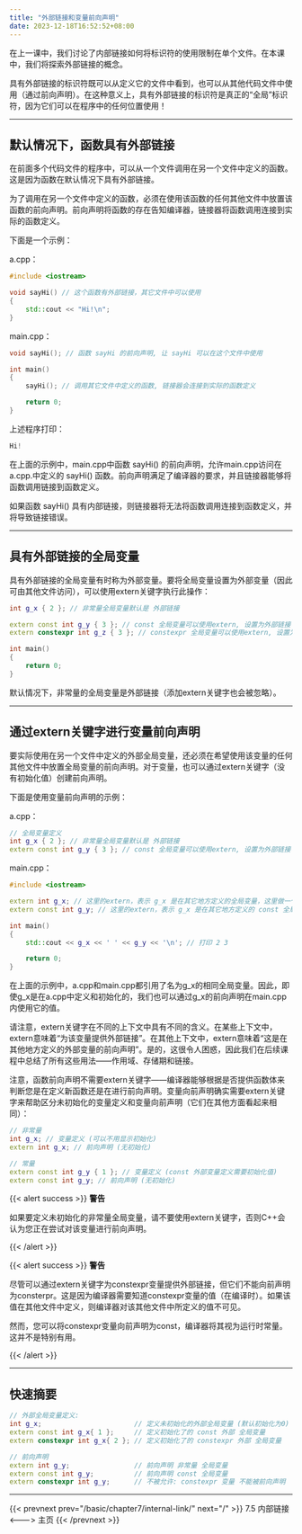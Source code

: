 ```yaml
---
title: "外部链接和变量前向声明"
date: 2023-12-18T16:52:52+08:00
---
```


在上一课中，我们讨论了内部链接如何将标识符的使用限制在单个文件。在本课中，我们将探索外部链接的概念。

具有外部链接的标识符既可以从定义它的文件中看到，也可以从其他代码文件中使用（通过前向声明）。在这种意义上，具有外部链接的标识符是真正的“全局”标识符，因为它们可以在程序中的任何位置使用！

***
## 默认情况下，函数具有外部链接

在前面多个代码文件的程序中，可以从一个文件调用在另一个文件中定义的函数。这是因为函数在默认情况下具有外部链接。

为了调用在另一个文件中定义的函数，必须在使用该函数的任何其他文件中放置该函数的前向声明。前向声明将函数的存在告知编译器，链接器将函数调用连接到实际的函数定义。

下面是一个示例：

a.cpp：

```C++
#include <iostream>

void sayHi() // 这个函数有外部链接，其它文件中可以使用
{
    std::cout << "Hi!\n";
}
```

main.cpp：

```C++
void sayHi(); // 函数 sayHi 的前向声明, 让 sayHi 可以在这个文件中使用

int main()
{
    sayHi(); // 调用其它文件中定义的函数, 链接器会连接到实际的函数定义

    return 0;
}
```

上述程序打印：

```C++
Hi!
```

在上面的示例中，main.cpp中函数 sayHi() 的前向声明，允许main.cpp访问在a.cpp.中定义的 sayHi() 函数。前向声明满足了编译器的要求，并且链接器能够将函数调用链接到函数定义。

如果函数 sayHi() 具有内部链接，则链接器将无法将函数调用连接到函数定义，并将导致链接错误。

***
## 具有外部链接的全局变量

具有外部链接的全局变量有时称为外部变量。要将全局变量设置为外部变量（因此可由其他文件访问），可以使用extern关键字执行此操作：

```C++
int g_x { 2 }; // 非常量全局变量默认是 外部链接

extern const int g_y { 3 }; // const 全局变量可以使用extern, 设置为外部链接
extern constexpr int g_z { 3 }; // constexpr 全局变量可以使用extern, 设置为外部链接 (但这是无用的定义, 详情见下述内容)

int main()
{
    return 0;
}
```

默认情况下，非常量的全局变量是外部链接（添加extern关键字也会被忽略）。

***
## 通过extern关键字进行变量前向声明

要实际使用在另一个文件中定义的外部全局变量，还必须在希望使用该变量的任何其他文件中放置全局变量的前向声明。对于变量，也可以通过extern关键字（没有初始化值）创建前向声明。

下面是使用变量前向声明的示例：

a.cpp：

```C++
// 全局变量定义
int g_x { 2 }; // 非常量全局变量默认是 外部链接
extern const int g_y { 3 }; // const 全局变量可以使用extern, 设置为外部链接
```

main.cpp：

```C++
#include <iostream>

extern int g_x; // 这里的extern，表示 g_x 是在其它地方定义的全局变量，这里做一个前向声明
extern const int g_y; // 这里的extern，表示 g_x 是在其它地方定义的 const 全局变量，这里做一个前向声明

int main()
{
    std::cout << g_x << ' ' << g_y << '\n'; // 打印 2 3

    return 0;
}
```

在上面的示例中，a.cpp和main.cpp都引用了名为g_x的相同全局变量。因此，即使g_x是在a.cpp中定义和初始化的，我们也可以通过g_x的前向声明在main.cpp内使用它的值。

请注意，extern关键字在不同的上下文中具有不同的含义。在某些上下文中，extern意味着“为该变量提供外部链接”。在其他上下文中，extern意味着“这是在其他地方定义的外部变量的前向声明”。是的，这很令人困惑，因此我们在后续课程中总结了所有这些用法——作用域、存储期和链接。

注意，函数前向声明不需要extern关键字——编译器能够根据是否提供函数体来判断您是在定义新函数还是在进行前向声明。变量向前声明确实需要extern关键字来帮助区分未初始化的变量定义和变量向前声明（它们在其他方面看起来相同）：

```C++
// 非常量
int g_x; // 变量定义 (可以不用显示初始化)
extern int g_x; // 前向声明 (无初始化)

// 常量
extern const int g_y { 1 }; // 变量定义 (const 外部变量定义需要初始化值)
extern const int g_y; // 前向声明 (无初始化)
```

{{< alert success >}}
**警告**

如果要定义未初始化的非常量全局变量，请不要使用extern关键字，否则C++会认为您正在尝试对该变量进行前向声明。

{{< /alert >}}

{{< alert success >}}
**警告**

尽管可以通过extern关键字为constexpr变量提供外部链接，但它们不能向前声明为consterpr。这是因为编译器需要知道constexpr变量的值（在编译时）。如果该值在其他文件中定义，则编译器对该其他文件中所定义的值不可见。

然而，您可以将constexpr变量向前声明为const，编译器将其视为运行时常量。这并不是特别有用。

{{< /alert >}}

***
## 快速摘要

```C++
// 外部全局变量定义:
int g_x;                       // 定义未初始化的外部全局变量 (默认初始化为0)
extern const int g_x{ 1 };     // 定义初始化了的 const 外部 全局变量 
extern constexpr int g_x{ 2 }; // 定义初始化了的 constexpr 外部 全局变量

// 前向声明
extern int g_y;                // 前向声明 非常量 全局变量
extern const int g_y;          // 前向声明 const 全局变量
extern constexpr int g_y;      // 不被允许: constexpr 变量 不能被前向声明
```

***

{{< prevnext prev="/basic/chapter7/internal-link/" next="/" >}}
7.5 内部链接
<--->
主页
{{< /prevnext >}}

